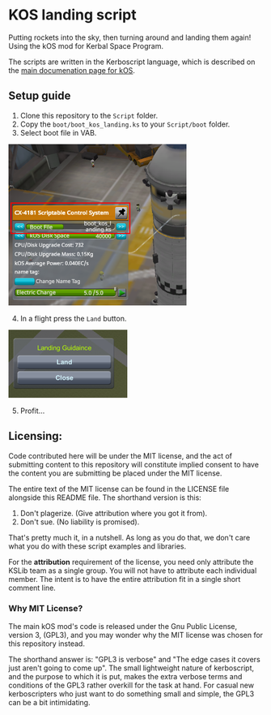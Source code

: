 # KOS landing script
Putting rockets into the sky, then turning around and landing them again! Using the kOS mod for Kerbal Space Program.

The scripts are written in the Kerboscript language, which is described
on the [main documenation page for kOS](http://ksp-kos.github.io/KOS_DOC/).

## Setup guide

1. Clone this repository to the `Script` folder.
2. Copy the `boot/boot_kos_landing.ks` to your `Script/boot` folder.
3. Select boot file in VAB.

![Select boot file](/images/boot_file.PNG)

4. In a flight press the `Land` button.

![Press Land button](/images/landing_gui.PNG)

5. Profit...

## Licensing:

Code contributed here will be under the MIT license, and the act of
submitting content to this repository will constitute implied
consent to have the content you are submitting be placed under the
MIT license.

The entire text of the MIT license can be found in the LICENSE file
alongside this README file.  The shorthand version is this: 

  1. Don't plagerize.  (Give attribution where you got it from).
  2. Don't sue. (No liability is promised).

That's pretty much it, in a nutshell.  As long as you do that, we
don't care what you do with these script examples and libraries.

For the **attribution** requirement of the license, you need only
attribute the KSLib team as a single group.  You will not have to
attribute each individual member.  The intent is to have
the entire attribution fit in a single short comment line.

### Why MIT License?

The main kOS mod's code is released under the Gnu Public License, version
3, (GPL3), and you may wonder why the MIT license was chosen for this
repository instead.

The shorthand answer is: "GPL3 is verbose" and "The edge cases it
covers just aren't going to come up".  The small lightweight nature 
of kerboscript, and the purpose to which it is put, makes the extra
verbose terms and conditions of the GPL3 rather overkill for the
task at hand.  For casual new kerboscripters who just want to do
something small and simple, the GPL3 can be a bit intimidating.
